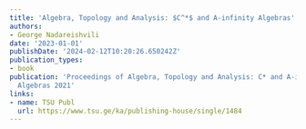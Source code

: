 ```yaml
---
title: 'Algebra, Topology and Analysis: $C^*$ and A-infinity Algebras'
authors:
- George Nadareishvili
date: '2023-01-01'
publishDate: '2024-02-12T10:20:26.650242Z'
publication_types:
- book
publication: 'Proceedings of Algebra, Topology and Analysis: C* and A-infinity
  Algebras 2021'
links:
- name: TSU Publ
  url: https://www.tsu.ge/ka/publishing-house/single/1484
---
```

